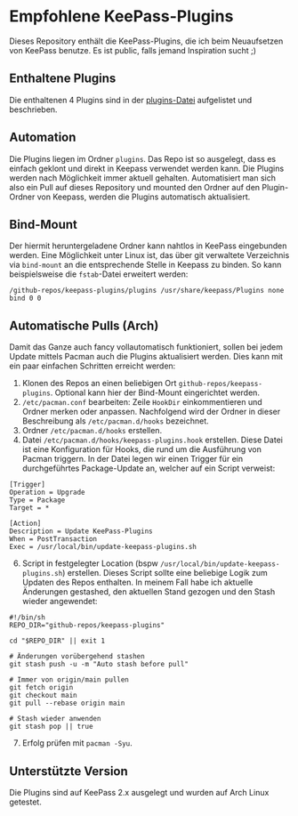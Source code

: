 # Empfohlene KeePass-Plugins
Dieses Repository enthält die KeePass-Plugins, die ich beim Neuaufsetzen von KeePass benutze.
Es ist public, falls jemand Inspiration sucht ;)

## Enthaltene Plugins
Die enthaltenen 4 Plugins sind in der [plugins-Datei](plugins.md) aufgelistet und beschrieben.

## Automation
Die Plugins liegen im Ordner `plugins`.
Das Repo ist so ausgelegt, dass es einfach geklont und direkt in Keepass verwendet werden kann.
Die Plugins werden nach Möglichkeit immer aktuell gehalten.
Automatisiert man sich also ein Pull auf dieses Repository und mounted den Ordner auf den Plugin-Ordner von Keepass, werden die Plugins automatisch aktualisiert.

## Bind-Mount
Der hiermit heruntergeladene Ordner kann nahtlos in KeePass eingebunden werden.
Eine Möglichkeit unter Linux ist, das über git verwaltete Verzeichnis via `bind-mount` an die entsprechende Stelle in Keepass zu binden.
So kann beispielsweise die `fstab`-Datei erweitert werden:

```fstab
/github-repos/keepass-plugins/plugins /usr/share/keepass/Plugins none bind 0 0
```

## Automatische Pulls (Arch)
Damit das Ganze auch fancy vollautomatisch funktioniert, sollen bei jedem Update mittels Pacman auch die Plugins aktualisiert werden.
Dies kann mit ein paar einfachen Schritten erreicht werden:

1. Klonen des Repos an einen beliebigen Ort `github-repos/keepass-plugins`. Optional kann hier der Bind-Mount eingerichtet werden.
2. `/etc/pacman.conf` bearbeiten: Zeile `HookDir` einkommentieren und Ordner merken oder anpassen. Nachfolgend wird der Ordner in dieser Beschreibung als `/etc/pacman.d/hooks` bezeichnet.
3. Ordner `/etc/pacman.d/hooks` erstellen.
4. Datei `/etc/pacman.d/hooks/keepass-plugins.hook` erstellen. Diese Datei ist eine Konfiguration für Hooks, die rund um die Ausführung von Pacman triggern. In der Datei legen wir einen Trigger für ein durchgeführtes Package-Update an, welcher auf ein Script verweist:

```
[Trigger]
Operation = Upgrade
Type = Package
Target = *

[Action]
Description = Update KeePass-Plugins
When = PostTransaction
Exec = /usr/local/bin/update-keepass-plugins.sh
```

6. Script in festgelegter Location (bspw `/usr/local/bin/update-keepass-plugins.sh`) erstellen. Dieses Script sollte eine beliebige Logik zum Updaten des Repos enthalten. In meinem Fall habe ich aktuelle Änderungen gestashed, den aktuellen Stand gezogen und den Stash wieder angewendet:

```shell
#!/bin/sh
REPO_DIR="github-repos/keepass-plugins"

cd "$REPO_DIR" || exit 1

# Änderungen vorübergehend stashen
git stash push -u -m "Auto stash before pull"

# Immer von origin/main pullen
git fetch origin
git checkout main
git pull --rebase origin main

# Stash wieder anwenden
git stash pop || true
```

7. Erfolg prüfen mit `pacman -Syu`.

## Unterstützte Version
Die Plugins sind auf KeePass 2.x ausgelegt und wurden auf Arch Linux getestet.